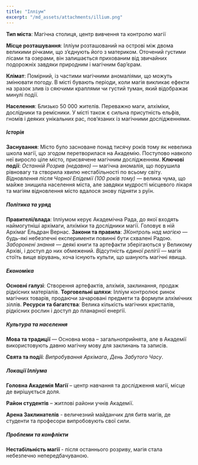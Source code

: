 ```yaml
---
title: "Ілліум"
excerpt: "/md_assets/attachments/illium.png"
---
```

**Тип міста**: Магічна столиця, центр вивчення та контролю магії

**Місце розташування**: Ілліум розташований на острові між двома великими річками, що з’єднують його з материком. Оточений густими лісами та озерами, він залишається прихованим від звичайних подорожніх завдяки природним і магічним бар’єрам.

**Клімат**: Помірний, із частими магічними аномаліями, що можуть змінювати погоду. В місті бувають періоди, коли магія викликає ефекти на зразок злив із сяючими краплями чи густий туман, який відображає минулі події.

**Населення**: Близько 50 000 жителів. Переважно маги, алхіміки, дослідники та ремісники. У місті також є сильна присутність ельфів, гномів і деяких унікальних рас, пов’язаних із магічними дослідженнями.

##### Історія
**Заснування**: Місто було засноване понад тисячу років тому як невелика школа магії, що згодом перетворилася на Академію. Поступово навколо неї виросло ціле місто, присвячене магічним дослідженням.
**Ключові події**:
    _Останній Розрив (недавно)_ — магічна аномалія, що порушила рівновагу та створила хвилю нестабільності по всьому світу.
    _Відновлення після Чорної Епідемії (100 років тому)_ — велика чума, що майже знищила населення міста, але завдяки мудрості місцевого лікаря та магіям відновлення місто вдалося знову підняти з руїн.

##### **Політика та уряд**

**Правителі/влада**: Ілліумом керує Академічна Рада, до якої входять наймогутніші архімаги, алхіміки та дослідники магії. Головує в ній Архімаг Ельдран Вернас.
**Закони та правила**:
    _ЗКонтроль над магією_ — будь-які небезпечні експерименти повинні бути схвалені Радою.
    _Заборонені знання_ — деякі книги та артефакти зберігаються у Великому Архіві, і доступ до них обмежений.
    _Відсутність єдиної релігії_ — магія стоїть вище вірувань, хоча існують культи, що шанують магічні явища.

##### **Економіка**

**Основні галузі**: Створення артефактів, алхімія, заклинання, продаж рідкісних матеріалів.
**Торговельні шляхи**: Ілліум контролює ринок магічних товарів, продаючи зачаровані предмети та формули алхімічних зіллів.
**Ресурси та багатства**: Велика кількість магічних кристалів, рідкісних рослин і доступ до планарної енергії.


##### **Культура та населення**

**Мова та традиції** — Основна мова – загальноприйнята, але в Академії використовують давню магічну мову для заклинань та записів.

**Свята та події**: _Випробування Архімага_, _День Забутого Часу_.

##### **Локації Ілліума**

**Головна Академія Магії** – центр навчання та дослідження магії, місце де вирішується доля.

**Район студентів** – житлові райони учнів Академії.

**Арена Заклинателів** - величезний майданчик для битв магів, де студенти та професори випробовують свої сили.


##### **Проблеми та конфлікти**

**Нестабільність магії** - після останнього розриву, магія стала небезпечно непередбачуваною.
 

